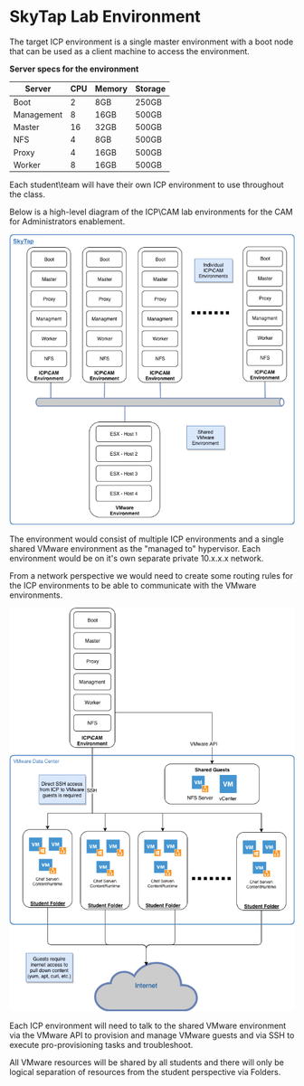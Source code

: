 # SkyTap Lab Environment



The target ICP environment is a single master environment with a boot node that can be used as a client machine to access the environment.

**Server specs for the environment**

| **Server** | **CPU** | **Memory** | **Storage** |
| ---------- | ------- | ---------- | ----------- |
| Boot       | 2       | 8GB        | 250GB       |
| Management | 8       | 16GB       | 500GB       |
| Master     | 16      | 32GB       | 500GB       |
| NFS        | 4       | 8GB        | 500GB       |
| Proxy      | 4       | 16GB       | 500GB       |
| Worker     | 8       | 16GB       | 500GB       |

Each student\team will have their own ICP environment to use throughout the class.

Below is a high-level diagram of the ICP\CAM lab environments for the CAM for Administrators enablement.



![img](../images/overall_environment.png)



The environment would consist of multiple ICP environments and a single shared VMware environment as the "managed to" hypervisor. Each environment would be on it's own separate private 10.x.x.x network. 

From a network perspective we would need to create some routing rules for the ICP environments to be able to communicate with the VMware environments.



![img](../images/vmware_communication.png)



Each ICP environment will need to talk to the shared VMware environment via the VMware API to provision and manage VMware guests and via SSH to execute pro-provisioning tasks and troubleshoot.

All VMware resources will be shared by all students and there will only be logical separation of resources from the student perspective via Folders.
